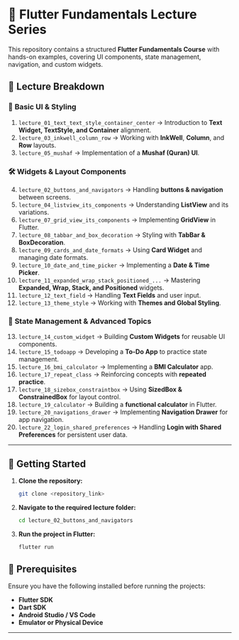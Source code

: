

# 📗 **Flutter Fundamentals Lecture Series**

This repository contains a structured **Flutter Fundamentals Course** with hands-on examples, covering UI components, state management, navigation, and custom widgets.

## 📂 **Lecture Breakdown**

### 📝 **Basic UI & Styling**
1. `lecture_01_text_text_style_container_center` → Introduction to **Text Widget, TextStyle, and Container** alignment.
2. `lecture_03_inkwell_column_row` → Working with **InkWell**, **Column**, and **Row** layouts.
3. `lecture_05_mushaf` → Implementation of a **Mushaf (Quran) UI**.

### 🛠 **Widgets & Layout Components**
4. `lecture_02_buttons_and_navigators` → Handling **buttons & navigation** between screens.
5. `lecture_04_listview_its_components` → Understanding **ListView** and its variations.
6. `lecture_07_grid_view_its_components` → Implementing **GridView** in Flutter.
7. `lecture_08_tabbar_and_box_decoration` → Styling with **TabBar & BoxDecoration**.
8. `lecture_09_cards_and_date_formats` → Using **Card Widget** and managing date formats.
9. `lecture_10_date_and_time_picker` → Implementing a **Date & Time Picker**.
10. `lecture_11_expanded_wrap_stack_positioned_...` → Mastering **Expanded, Wrap, Stack, and Positioned** widgets.
11. `lecture_12_text_field` → Handling **Text Fields** and user input.
12. `lecture_13_theme_style` → Working with **Themes and Global Styling**.

### 🔄 **State Management & Advanced Topics**
13. `lecture_14_custom_widget` → Building **Custom Widgets** for reusable UI components.
14. `lecture_15_todoapp` → Developing a **To-Do App** to practice state management.
15. `lecture_16_bmi_calculator` → Implementing a **BMI Calculator** app.
16. `lecture_17_repeat_class` → Reinforcing concepts with **repeated practice**.
17. `lecture_18_sizebox_constraintbox` → Using **SizedBox & ConstrainedBox** for layout control.
18. `lecture_19_calculator` → Building a **functional calculator** in Flutter.
19. `lecture_20_navigations_drawer` → Implementing **Navigation Drawer** for app navigation.
20. `lecture_22_login_shared_preferences` → Handling **Login with Shared Preferences** for persistent user data.

---

## 🚀 **Getting Started**
1. **Clone the repository:**
   ```bash
   git clone <repository_link>
   ```
2. **Navigate to the required lecture folder:**
   ```bash
   cd lecture_02_buttons_and_navigators
   ```
3. **Run the project in Flutter:**
   ```bash
   flutter run
   ```

## 📌 **Prerequisites**
Ensure you have the following installed before running the projects:
- **Flutter SDK**
- **Dart SDK**
- **Android Studio / VS Code**
- **Emulator or Physical Device**

---
